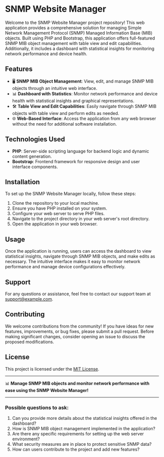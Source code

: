 # SNMP Website Manager

Welcome to the SNMP Website Manager project repository! This web application provides a comprehensive solution for managing Simple Network Management Protocol (SNMP) Managed Information Base (MIB) objects. Built using PHP and Bootstrap, this application offers full-featured SNMP MIB object management with table view and edit capabilities. Additionally, it includes a dashboard with statistical insights for monitoring network performance and device health.

## Features

- 🖥️ **SNMP MIB Object Management**: View, edit, and manage SNMP MIB objects through an intuitive web interface.
- 📊 **Dashboard with Statistics**: Monitor network performance and device health with statistical insights and graphical representations.
- 🛠️ **Table View and Edit Capabilities**: Easily navigate through SNMP MIB objects with table view and perform edits as needed.
- 🌐 **Web-Based Interface**: Access the application from any web browser without the need for additional software installation.

## Technologies Used

- **PHP**: Server-side scripting language for backend logic and dynamic content generation.
- **Bootstrap**: Frontend framework for responsive design and user interface components.

## Installation

To set up the SNMP Website Manager locally, follow these steps:

1. Clone the repository to your local machine.
2. Ensure you have PHP installed on your system.
3. Configure your web server to serve PHP files.
4. Navigate to the project directory in your web server's root directory.
5. Open the application in your web browser.

## Usage

Once the application is running, users can access the dashboard to view statistical insights, navigate through SNMP MIB objects, and make edits as necessary. The intuitive interface makes it easy to monitor network performance and manage device configurations effectively.

## Support

For any questions or assistance, feel free to contact our support team at [support@example.com](mailto:support@example.com).

## Contributing

We welcome contributions from the community! If you have ideas for new features, improvements, or bug fixes, please submit a pull request. Before making significant changes, consider opening an issue to discuss the proposed modifications.

## License

This project is licensed under the [MIT License](LICENSE).

---

📊 **Manage SNMP MIB objects and monitor network performance with ease using the SNMP Website Manager!**

---

### Possible questions to ask:
1. Can you provide more details about the statistical insights offered in the dashboard?
2. How is SNMP MIB object management implemented in the application?
3. Are there any specific requirements for setting up the web server environment?
4. What security measures are in place to protect sensitive SNMP data?
5. How can users contribute to the project and add new features?
